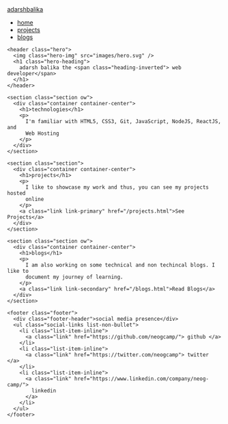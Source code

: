   <nav class="navigation container">
      <div class="nav-brand"><a href="/">adarshbalika</a></div>
      <ul class="list-non-bullet nav-pills">
        <li class="list-item-inline">
          <a class="link link-active" href="/">home</a>
        </li>
        <li class="list-item-inline">
          <a class="link" href="/projects.html">projects</a>
        </li>
        <li class="list-item-inline">
          <a class="link" href="/blogs.html">blogs</a>
        </li>
      </ul>
    </nav>

    <header class="hero">
      <img class="hero-img" src="images/hero.svg" />
      <h1 class="hero-heading">
        adarsh balika the <span class="heading-inverted"> web developer</span>
      </h1>
    </header>

    <section class="section ow">
      <div class="container container-center">
        <h1>technologies</h1>
        <p>
          I'm familiar with HTML5, CSS3, Git, JavaScript, NodeJS, ReactJS, and
          Web Hosting
        </p>
      </div>
    </section>

    <section class="section">
      <div class="container container-center">
        <h1>projects</h1>
        <p>
          I like to showcase my work and thus, you can see my projects hosted
          online
        </p>
        <a class="link link-primary" href="/projects.html">See Projects</a>
      </div>
    </section>

    <section class="section ow">
      <div class="container container-center">
        <h1>blogs</h1>
        <p>
          I am also working on some technical and non techincal blogs. I like to
          document my journey of learning.
        </p>
        <a class="link link-secondary" href="/blogs.html">Read Blogs</a>
      </div>
    </section>

    <footer class="footer">
      <div class="footer-header">social media presence</div>
      <ul class="social-links list-non-bullet">
        <li class="list-item-inline">
          <a class="link" href="https://github.com/neogcamp/"> github </a>
        </li>
        <li class="list-item-inline">
          <a class="link" href="https://twitter.com/neogcamp"> twitter </a>
        </li>
        <li class="list-item-inline">
          <a class="link" href="https://www.linkedin.com/company/neog-camp/">
            linkedin
          </a>
        </li>
      </ul>
    </footer>
